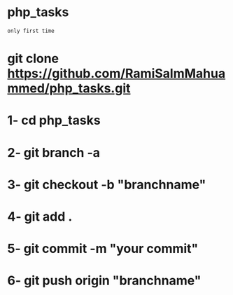 # php_tasks
    only first time
#  git clone https://github.com/RamiSalmMahuammed/php_tasks.git
# 1- cd php_tasks
# 2- git branch -a
# 3- git checkout -b "branchname"
# 4- git add .
# 5- git commit -m "your commit"
# 6- git push origin "branchname"
